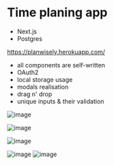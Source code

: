 # Time planing app

- Next.js
- Postgres

https://planwisely.herokuapp.com/

- all components are self-written
- OAuth2
- local storage usage
- modals realisation
- drag n' drop
- unique inputs & their validation

![image](https://user-images.githubusercontent.com/31629500/149851929-f98da8cb-d3dc-48d1-b8f2-2d6af6bed82b.png)

![image](https://user-images.githubusercontent.com/31629500/149851788-81a46cb7-a85e-4078-8e96-344867bfafce.png)

![image](https://user-images.githubusercontent.com/31629500/149851816-098a9ded-5c44-4a32-a68d-57f2be7e4ead.png)

![image](https://user-images.githubusercontent.com/31629500/149851848-61487541-9c27-490b-8c3d-66316d135778.png)
![image](https://user-images.githubusercontent.com/31629500/149851866-5719d99d-b138-4f18-bfca-25452af692b9.png)

